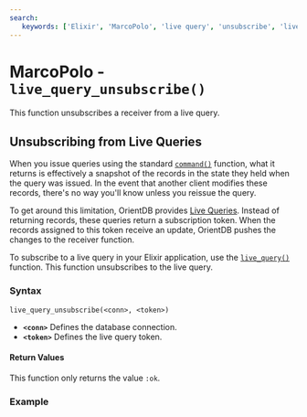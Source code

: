 ```yaml
---
search:
   keywords: ['Elixir', 'MarcoPolo', 'live query', 'unsubscribe', 'live_query_unsubscribe']
---
```


# MarcoPolo - `live_query_unsubscribe()`

This function unsubscribes a receiver from a live query.

## Unsubscribing from Live Queries

When you issue queries using the standard [`command()`](MarcoPolo-command.md) function, what it returns is effectively a snapshot of the records in the state they held when the query was issued.  In the event that another client modifies these records, there's no way you'll know unless you reissue the query.

To get around this limitation, OrientDB provides [Live Queries](Live-Query.md).  Instead of returning records, these queries return a subscription token.  When the records assigned to this token receive an update, OrientDB pushes the changes to the receiver function.

To subscribe to a live query in your Elixir application, use the [`live_query()`](MarcoPolo-live-query.md) function.  This function unsubscribes to the live query.

### Syntax

```
live_query_unsubscribe(<conn>, <token>)
```
- **`<conn>`** Defines the database connection.
- **`<token>`** Defines the live query token.

#### Return Values

This function only returns the value `:ok`.

### Example
